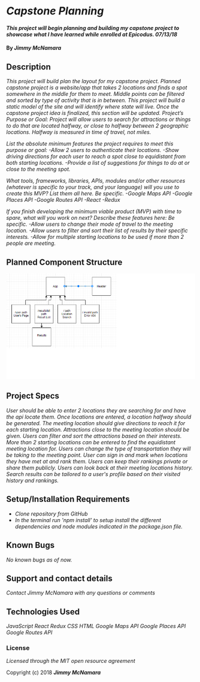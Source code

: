 # _Capstone Planning_

#### _This project will begin planning and building my capstone project to showcase what I have learned while enrolled at Epicodus.  07/13/18_

#### By _**Jimmy McNamara**_

## Description

_This project will build plan the layout for my capstone project.  Planned capstone project is a website/app that takes 2 locations and finds a spot somewhere in the middle for them to meet. Middle points can be filtered and sorted by type of activity that is in between. This project will build a static model of the site and will identify where state will live. Once the capstone project idea is finalized, this section will be updated._
_Project’s Purpose or Goal: Project will allow users to search for attractions or things to do that are located halfway, or close to halfway between 2 geographic locations.  Halfway is measured in time of travel, not miles._

_List the absolute minimum features the project requires to meet this purpose or goal:_
_-Allow 2 users to authenticate their locations._
_-Show driving directions for each user to reach a spot close to equidistant from both starting locations._
_-Provide a list of suggestions for things to do at or close to the meeting spot._

_What tools, frameworks, libraries, APIs, modules and/or other resources (whatever is specific to your track, and your language) will you use to create this MVP? List them all here. Be specific._
_-Google Maps API_
_-Google Places API_
_-Google Routes API_
_-React_
_-Redux_

_If you finish developing the minimum viable product (MVP) with time to spare, what will you work on next? Describe these features here: Be specific._
_-Allow users to change their mode of travel to the meeting location._
_-Allow users to filter and sort their list of results by their specific interests._
_-Allow for multiple starting locations to be used if more than 2 people are meeting._

## Planned Component Structure

![picture](src/assets/images/component-tree.png)

## Project Specs

_User should be able to enter 2 locations they are searching for and have the api locate them._
_Once locations are entered, a location halfway should be generated._
_The meeting location should give directions to reach it for each starting location._
_Attractions close to the meeting location should be given._
_Users can filter and sort the attractions based on their interests._
_More than 2 starting locations can be entered to find the equidistant meeting location for._
_Users can change the type of transportation they will be taking to the meeting point._
_User can sign in and mark when locations they have met at and rank them._
_Users can keep their rankings private or share them publicly._
_Users can look back at their meeting locations history._
_Search results can be tailored to a user's profile based on their visited history and rankings._

## Setup/Installation Requirements

* _Clone repository from GitHub_
* _In the terminal run 'npm install' to setup install the different dependencies and node modules indicated in the package.json file._

## Known Bugs

_No known bugs as of now._

## Support and contact details

_Contact Jimmy McNamara with any questions or comments_

## Technologies Used

_JavaScript_
_React_
_Redux_
_CSS_
_HTML_
_Google Maps API_
_Google Places API_
_Google Routes API_

### License

*Licensed through the MIT open resource agreement*

Copyright (c) 2018 **_Jimmy McNamara_**
